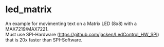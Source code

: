 # led_matrix
An example for movimenting text on a Matrix LED (8x8) with a MAX7219/MAX7221.<br/>
Must use SPI-Hardware (https://github.com/jacken/LedControl_HW_SPI) that is 20x faster than SPI-Software.
